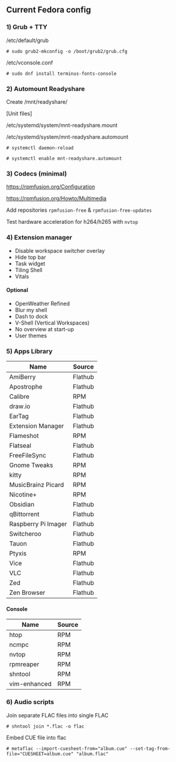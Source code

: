 ## Current Fedora config

### 1) Grub + TTY 

/etc/default/grub

`# sudo grub2-mkconfig -o /boot/grub2/grub.cfg`

/etc/vconsole.conf

`# sudo dnf install terminus-fonts-console`

### 2) Automount Readyshare

Create /mnt/readyshare/

[Unit files]

/etc/systemd/system/mnt-readyshare.mount 

/etc/systemd/system/mnt-readyshare.automount

`# systemctl daemon-reload`

`# systemctl enable mnt-readyshare.automount`

### 3) Codecs (minimal)

https://rpmfusion.org/Configuration

https://rpmfusion.org/Howto/Multimedia

Add repositories `rpmfusion-free` & `rpmfusion-free-updates`

Test hardware acceleration for h264/h265 with `nvtop`

### 4) Extension manager

- Disable workspace switcher overlay
- Hide top bar 
- Task widget
- Tiling Shell
- Vitals

#### Optional
- OpenWeather Refined
- Blur my shell
- Dash to dock
- V-Shell (Vertical Workspaces)
- No overview at start-up
- User themes

### 5) Apps Library
| Name | Source |
| --- | --- |
| AmiBerry | Flathub |
| Apostrophe | Flathub |
| Calibre | RPM |
| draw.io | Flathub |
| EarTag | Flathub |
| Extension Manager | Flathub |
| Flameshot | RPM |
| Flatseal | Flathub |
| FreeFileSync | Flathub |
| Gnome Tweaks | RPM |
| kitty | RPM |
| MusicBrainz Picard | RPM |
| Nicotine+ | RPM |
| Obsidian | Flathub |
| qBittorrent | Flathub |
| Raspberry Pi Imager | Flathub |
| Switcheroo | Flathub |
| Tauon | Flathub |
| Ptyxis | RPM |
| Vice | Flathub |
| VLC | Flathub |
| Zed | Flathub |
| Zen Browser | Flathub |

#### Console ####
| Name | Source |
| --- | --- |
| htop | RPM |
| ncmpc | RPM |
| nvtop | RPM |
| rpmreaper | RPM |
| shntool | RPM |
| vim-enhanced | RPM |

### 6) Audio scripts

Join separate FLAC files into single FLAC

`# shntool join *.flac -o flac`

Embed CUE file into flac

`# metaflac --import-cuesheet-from="album.cue" --set-tag-from-file="CUESHEET=album.cue" "album.flac"`
